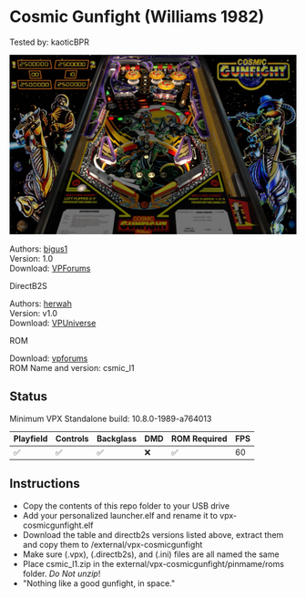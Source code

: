 # Cosmic Gunfight (Williams 1982)

Tested by: kaoticBPR

![Table Preview](https://github.com/lilalien/vpx-images/blob/main/vpx-cosmicgunfight.jpg)

Authors: [bigus1](https://www.vpforums.org/index.php?s=6fc5c7c72f7465f3ef77b0c3bce8706f&showuser=107629)  
Version: 1.0  
Download: [VPForums](https://www.vpforums.org/index.php?app=downloads&showfile=16798)

DirectB2S

Authors: [herwah](https://vpuniverse.com/profile/36-herweh/)  
Version: v1.0  
Download: [VPUniverse](https://vpuniverse.com/files/file/2045-cosmic-gunfight-williams-1982-db2s/)

ROM

Download: [vpforums](http://www.vpforums.org/index.php?app=downloads&showfile=796)  
ROM Name and version: csmic_l1

## Status 

Minimum VPX Standalone build: 10.8.0-1989-a764013

| Playfield | Controls | Backglass | DMD | ROM Required | FPS | 
|-----------|----------|-----------|-----|--------------|-----|
| :white_check_mark: | :white_check_mark: | :white_check_mark: | :x: | :white_check_mark: | 60 |

## Instructions

- Copy the contents of this repo folder to your USB drive
- Add your personalized launcher.elf and rename it to vpx-cosmicgunfight.elf
- Download the table and directb2s versions listed above, extract them and copy them to /external/vpx-cosmicgunfight
- Make sure (.vpx), (.directb2s), and (.ini) files are all named the same
- Place csmic_l1.zip in the external/vpx-cosmicgunfight/pinmame/roms folder. *Do Not unzip*!
- "Nothing like a good gunfight, in space."
